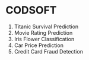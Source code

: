 # CODSOFT
1. Titanic Survival Prediction
2. Movie Rating Prediction
3. Iris Flower Classification
4. Car Price Prediction 
5. Credit Card Fraud Detection
